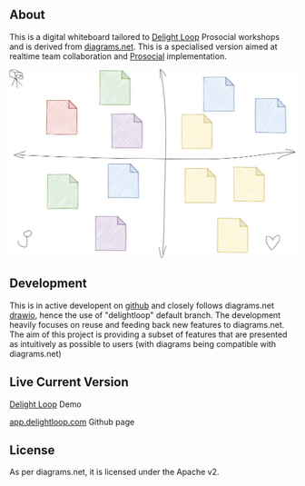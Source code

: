 About
-----
This is a digital whiteboard tailored to [Delight Loop](https://www.delightloop.com) Prosocial workshops and is derived from [diagrams.net](https://app.diagrams.net). This is a specialised version aimed at realtime team collaboration and [Prosocial](https://www.prosocial.world) implementation.

![Delight Loop Example](delightloop.jpg)


Development
-----------

This is in active developent on [github](https://github.com/internetscooter/delightloop) and closely follows diagrams.net [drawio](https://github.com/jgraph/drawio), hence the use of "delightloop" default branch. The development heavily focuses on reuse and feeding back new features to diagrams.net. The aim of this project is providing a subset of features that are presented as intuitively as possible to users (with diagrams being compatible with diagrams.net)

Live Current Version
--------------------

[Delight Loop](https://internetscooter.github.io/delightloop/src/main/webapp/?ui=min) Demo

[app.delightloop.com](https://app.delightloop.com/) Github page

License
-------
As per diagrams.net, it is licensed under the Apache v2.

